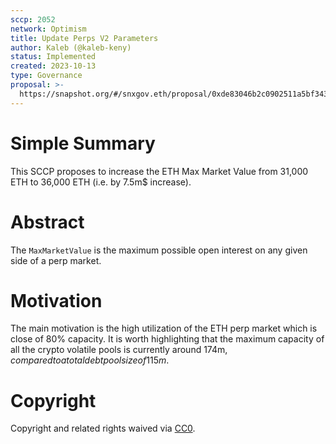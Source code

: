 ```yaml
---
sccp: 2052
network: Optimism
title: Update Perps V2 Parameters
author: Kaleb (@kaleb-keny)
status: Implemented
created: 2023-10-13
type: Governance
proposal: >-
  https://snapshot.org/#/snxgov.eth/proposal/0xde83046b2c0902511a5bf343cfd47b927c6706f1140e356a66a89427416b43fe
---
```


# Simple Summary

This SCCP proposes to increase the ETH Max Market Value from 31,000 ETH to 36,000 ETH (i.e. by 7.5m$ increase).

# Abstract

The `MaxMarketValue` is the maximum possible open interest on any given side of a perp market.

# Motivation

The main motivation is the high utilization of the ETH perp market which is close of 80% capacity. 
It is worth highlighting that the maximum capacity of all the crypto volatile pools is currently around 174m$, compared to a total debt pool size of 115m$.

# Copyright

Copyright and related rights waived via [CC0](https://creativecommons.org/publicdomain/zero/1.0/).


